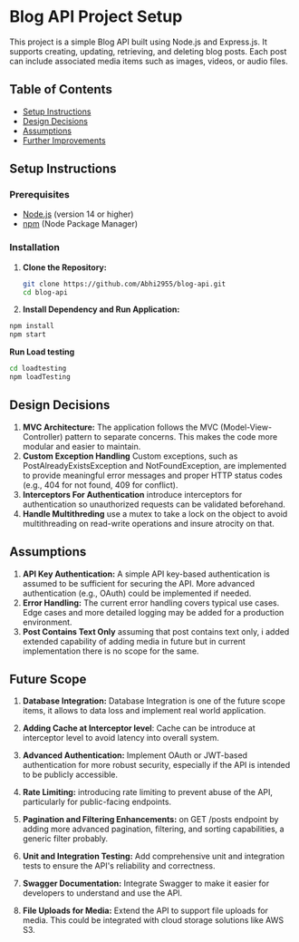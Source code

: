 # Blog API Project Setup

This project is a simple Blog API built using Node.js and Express.js. It supports creating, updating, retrieving, and deleting blog posts. Each post can include associated media items such as images, videos, or audio files.

## Table of Contents

- [Setup Instructions](#setup-instructions)
- [Design Decisions](#design-decisions)
- [Assumptions](#assumptions)
- [Further Improvements](#further-improvements)

## Setup Instructions

### Prerequisites

- [Node.js](https://nodejs.org/en/) (version 14 or higher)
- [npm](https://www.npmjs.com/) (Node Package Manager)

### Installation

1. **Clone the Repository:**
   ```bash
   git clone https://github.com/Abhi2955/blog-api.git
   cd blog-api
   ```
2. **Install Dependency and Run Application:**
  ```bash
  npm install
  npm start
  ```
**Run Load testing**
```bash
cd loadtesting
npm loadTesting
```

## Design Decisions
1. **MVC Architecture:**
    The application follows the MVC (Model-View-Controller) pattern to separate concerns. This makes the code more modular and easier to maintain.
2. **Custom Exception Handling**
   Custom exceptions, such as PostAlreadyExistsException and NotFoundException, are implemented to provide meaningful error messages and proper HTTP status codes (e.g., 404 for not found, 409 for conflict).
3. **Interceptors For Authentication**
   introduce interceptors for authentication so unauthorized requests can be validated beforehand.
4. **Handle Multithreding**
   use a mutex to take a lock on the object to avoid multithreading on read-write operations and insure atrocity on that.

## Assumptions
1. **API Key Authentication:**
   A simple API key-based authentication is assumed to be sufficient for securing the API. More advanced authentication (e.g., OAuth) could be implemented if needed.
2. **Error Handling:**
   The current error handling covers typical use cases. Edge cases and more detailed logging may be added for a production environment.
3. **Post Contains Text Only**
   assuming that post contains text only, i added extended capability of adding media in future but in current implementation there is no scope for the same.

## Future Scope 
1. **Database Integration:**
   Database Integration is one of the future scope items, it allows to data loss and implement real world application.

2. **Adding Cache at Interceptor level**:
  Cache can be introduce at interceptor level to avoid latency into overall system.

3. **Advanced Authentication:**
  Implement OAuth or JWT-based authentication for more robust security, especially if the API is intended to be publicly accessible.

4. **Rate Limiting:**
  introducing rate limiting to prevent abuse of the API, particularly for public-facing endpoints.

5. **Pagination and Filtering Enhancements:**
  on GET /posts endpoint by adding more advanced pagination, filtering, and sorting capabilities, a generic filter probably.

6. **Unit and Integration Testing:**
  Add comprehensive unit and integration tests to ensure the API's reliability and correctness.

7. **Swagger Documentation:**
  Integrate Swagger to make it easier for developers to understand and use the API.

8. **File Uploads for Media:**
  Extend the API to support file uploads for media. This could be integrated with cloud storage solutions like AWS S3.
